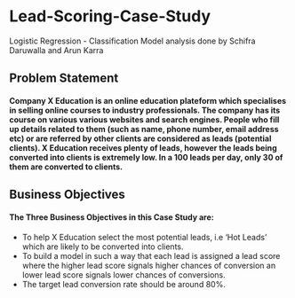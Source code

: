 # Lead-Scoring-Case-Study
Logistic Regression - Classification Model analysis done by Schifra Daruwalla and Arun Karra
## Problem Statement
#### Company X Education is an online education plateform which specialises in selling online courses to industry professionals. The company has its course on various various websites and search engines. People who fill up details related to them (such as name, phone number, email address etc) or are referred by other clients are considered as leads (potential clients). X Education receives plenty of leads, however the leads being converted into clients is extremely low. In a 100 leads per day, only 30 of them are converted to clients.  
## Business Objectives
#### The Three Business Objectives in this Case Study are: 

*    To help X Education select the most potential leads, i.e ‘Hot Leads’ which are likely to be converted into clients.
*    To build a model in such a way that each lead is assigned a lead score where the higher lead score signals higher chances of conversion an lower lead score            signals lower chances of conversions.
*    The target lead conversion rate should be around 80%.
